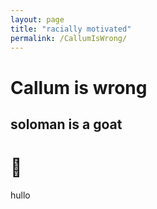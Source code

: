 ```yaml
---
layout: page
title: "racially motivated"
permalink: /CallumIsWrong/
---
```

# Callum is wrong
## soloman is a goat

# 🐐

hullo
